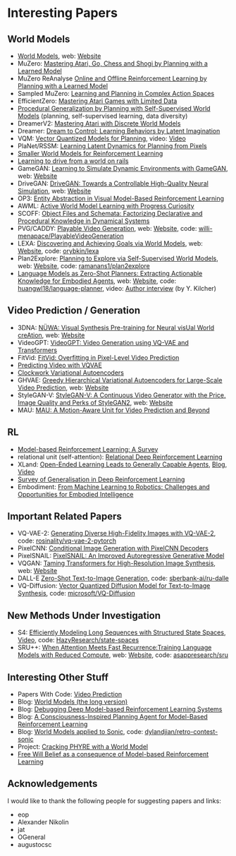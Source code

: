 # Interesting Papers


## World Models

- [World Models](https://arxiv.org/abs/1803.10122), web: [Website](https://worldmodels.github.io/)
- MuZero: [Mastering Atari, Go, Chess and Shogi by Planning with a Learned Model](https://arxiv.org/abs/1911.08265)
- MuZero ReAnalyse [Online and Offline Reinforcement Learning by Planning with a Learned Model](https://arxiv.org/abs/2104.06294)
- Sampled MuZero: [Learning and Planning in Complex Action Spaces](https://arxiv.org/abs/2104.06303)
- EfficientZero: [Mastering Atari Games with Limited Data](https://arxiv.org/abs/2111.00210)
- [Procedural Generalization by Planning with Self-Supervised World Models](https://arxiv.org/abs/2111.01587)  (planning, self-supervised learning, data diversity)
- DreamerV2: [Mastering Atari with Discrete World Models](https://arxiv.org/abs/2010.02193)
- Dreamer: [Dream to Control: Learning Behaviors by Latent Imagination](https://arxiv.org/abs/1912.01603)
- VQM: [Vector Quantized Models for Planning](https://arxiv.org/abs/2106.04615), video: [Video](https://sites.google.com/view/vqmodels/home)
- PlaNet/RSSM: [Learning Latent Dynamics for Planning from Pixels](https://arxiv.org/abs/1811.04551)
- [Smaller World Models for Reinforcement Learning](https://arxiv.org/abs/2010.05767)
- [Learning to drive from a world on rails](https://arxiv.org/abs/2105.00636)
- GameGAN: [Learning to Simulate Dynamic Environments with GameGAN](https://arxiv.org/abs/2005.12126), web: [Website](https://nv-tlabs.github.io/gameGAN/)
- DriveGAN: [DriveGAN: Towards a Controllable High-Quality Neural Simulation](https://arxiv.org/abs/2104.15060), web: [Website](https://nv-tlabs.github.io/DriveGAN/)
- OP3: [Entity Abstraction in Visual Model-Based Reinforcement Learning](https://arxiv.org/abs/1910.12827)
- AWML: [Active World Model Learning with Progress Curiosity](https://arxiv.org/abs/2007.07853)
- SCOFF: [Object Files and Schemata: Factorizing Declarative and Procedural Knowledge in Dynamical Systems](https://arxiv.org/abs/2006.16225)
- PVG/CADDY: [Playable Video Generation](https://arxiv.org/abs/2101.12195), web: [Website](https://willi-menapace.github.io/playable-video-generation-website/), code: [willi-menapace/PlayableVideoGeneration](https://github.com/willi-menapace/PlayableVideoGeneration)
- LEXA: [Discovering and Achieving Goals via World Models](https://arxiv.org/abs/2110.09514), web: [Website](https://orybkin.github.io/lexa/), code: [orybkin/lexa](https://github.com/orybkin/lexa)
- Plan2Explore: [Planning to Explore via Self-Supervised World Models](https://arxiv.org/abs/2005.05960), web: [Website](https://ramanans1.github.io/plan2explore/), code: [ramanans1/plan2explore](https://github.com/ramanans1/plan2explore)
- [Language Models as Zero-Shot Planners: Extracting Actionable Knowledge for Embodied Agents](https://arxiv.org/abs/2201.07207), web: [Website](https://wenlong.page/language-planner/), code: [huangwl18/language-planner](https://github.com/huangwl18/language-planner), video: [Author interview](https://youtu.be/OUCwujwE7bA) (by Y. Kilcher)


## Video Prediction / Generation

- 3DNA: [NÜWA: Visual Synthesis Pre-training for Neural visUal World creAtion](https://arxiv.org/abs/2111.12417), web: [Website](https://github.com/microsoft/NUWA)
- VideoGPT: [VideoGPT: Video Generation using VQ-VAE and Transformers](https://arxiv.org/abs/2104.10157)
- FitVid: [FitVid: Overfitting in Pixel-Level Video Prediction](https://arxiv.org/abs/2106.13195)
- [Predicting Video with VQVAE](https://arxiv.org/abs/2103.01950)
- [Clockwork Variational Autoencoders](https://arxiv.org/abs/2102.09532)
- GHVAE: [Greedy Hierarchical Variational Autoencoders for Large-Scale Video Prediction](https://arxiv.org/abs/2103.04174), web: [Website](https://sites.google.com/view/ghvae)
- StyleGAN-V: [StyleGAN-V: A Continuous Video Generator with the Price, Image Quality and Perks of StyleGAN2](https://arxiv.org/abs/2112.14683), web: [Website](https://universome.github.io/stylegan-v)
- MAU: [MAU: A Motion-Aware Unit for Video Prediction and Beyond](https://proceedings.neurips.cc/paper/2021/hash/e25cfa90f04351958216f97e3efdabe9-Abstract.html)


## RL

- [Model-based Reinforcement Learning: A Survey](https://arxiv.org/abs/2006.16712v3)
- relational unit (self-attention): [Relational Deep Reinforcement Learning](https://arxiv.org/abs/1806.01830)
- XLand: [Open-Ended Learning Leads to Generally Capable Agents](https://arxiv.org/abs/2107.12808), [Blog](https://deepmind.com/blog/article/generally-capable-agents-emerge-from-open-ended-play), [Video](https://youtu.be/lTmL7jwFfdw)
- [Survey of Generalisation in Deep Reinforcement Learning](https://arxiv.org/abs/2111.09794)
- Embodiment: [From Machine Learning to Robotics: Challenges and Opportunities for Embodied Intelligence](https://arxiv.org/abs/2110.15245)


## Important Related Papers

- VQ-VAE-2: [Generating Diverse High-Fidelity Images with VQ-VAE-2](https://arxiv.org/abs/1906.00446), code: [rosinality/vq-vae-2-pytorch](https://github.com/rosinality/vq-vae-2-pytorch)
- PixelCNN: [Conditional Image Generation with PixelCNN Decoders](https://arxiv.org/abs/1606.05328)
- PixelSNAIL: [PixelSNAIL: An Improved Autoregressive Generative Model](https://arxiv.org/abs/1712.09763)
- VQGAN: [Taming Transformers for High-Resolution Image Synthesis](https://arxiv.org/abs/2012.09841), web: [Website](https://compvis.github.io/taming-transformers/)
- DALL-E [Zero-Shot Text-to-Image Generation](https://arxiv.org/abs/2102.12092), code: [sberbank-ai/ru-dalle](https://github.com/sberbank-ai/ru-dalle/tree/master/rudalle)
- VQ-Diffusion: [Vector Quantized Diffusion Model for Text-to-Image Synthesis](https://arxiv.org/abs/2111.14822), code: [microsoft/VQ-Diffusion](https://github.com/microsoft/VQ-Diffusion)


## New Methods Under Investigation
- S4: [Efficiently Modeling Long Sequences with Structured State Spaces](https://arxiv.org/abs/2111.00396), [Video](https://www.youtube.com/watch?v=EvQ3ncuriCM), code: [HazyResearch/state-spaces](https://github.com/HazyResearch/state-spaces)
- SRU++: [When Attention Meets Fast Recurrence:Training Language Models with Reduced Compute](https://arxiv.org/abs/2102.12459), web: [Website](https://www.asapp.com/blog/reducing-the-high-cost-of-training-nlp-models-with-sru/), code: [asappresearch/sru](https://github.com/asappresearch/sru)



## Interesting Other Stuff

- Papers With Code: [Video Prediction](https://paperswithcode.com/task/video-prediction)
- Blog: [World Models (the long version)](https://adgefficiency.com/world-models/)
- Blog: [Debugging Deep Model-based Reinforcement Learning Systems](https://www.natolambert.com/writing/debugging-mbrl)
- Blog: [A Consciousness-Inspired Planning Agent for Model-Based Reinforcement Learning](https://mila.quebec/en/article/a-consciousness-inspired-planning-agent-for-model-based-reinforcement-learning/)
- Blog: [World Models applied to Sonic](https://dylandjian.github.io/world-models/), code: [dylandjian/retro-contest-sonic](https://github.com/dylandjian/retro-contest-sonic)
- Project: [Cracking PHYRE with a World Model](https://cse.buffalo.edu/~avereshc/rl_spring20/Sheng_Liu.pdf)
- [Free Will Belief as a consequence of Model-based Reinforcement Learning](https://arxiv.org/abs/2111.08435)


## Acknowledgements

I would like to thank the following people for suggesting papers and links:
- eop
- Alexander Nikolin
- jat
- OGeneral
- augustocsc